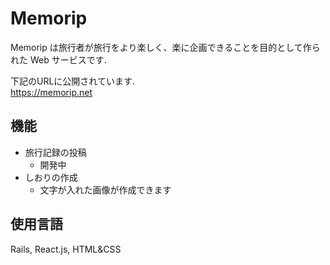 # Memorip

Memorip は旅行者が旅行をより楽しく、楽に企画できることを目的として作られた Web サービスです.  

下記のURLに公開されています.  
<https://memorip.net>

## 機能
* 旅行記録の投稿
  * 開発中
* しおりの作成
  * 文字が入れた画像が作成できます

## 使用言語
Rails, React.js, HTML&CSS
<!-- Things you may want to cover:

* Ruby version

* System dependencies

* Configuration

* Database creation

* Database initialization

* How to run the test suite

* Services (job queues, cache servers, search engines, etc.)

* Deployment instructions -->

